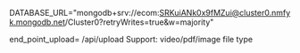 DATABASE_URL="mongodb+srv://ecom:SRKuiANk0x9fMZui@cluster0.nmfyk.mongodb.net/Cluster0?retryWrites=true&w=majority"

end_point_upload= /api/upload
Support: video/pdf/image file type
